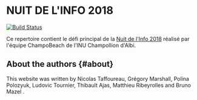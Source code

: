 # NUIT DE L'INFO 2018

 [![Build Status](https://travis-ci.org/ntaff/Nuit2018.svg?branch=master)](https://travis-ci.org/ntaff/Nuit2018)

Ce repertoire contient le défi principal de la  [Nuit de l'Info 2018](https://www.nuitdelinfo.com/) réalisé par l'équipe
ChampoBeach de l'INU Champollion d'Albi. 


About the authors                                                  {#about}
-----------------

This website was written by Nicolas Taffoureau, Grégory Marshall, Polina Polozyuk, Ludovic Tournier, Thibault Ajas, Matthieu Ribeyrolles and Bruno Mazel .
